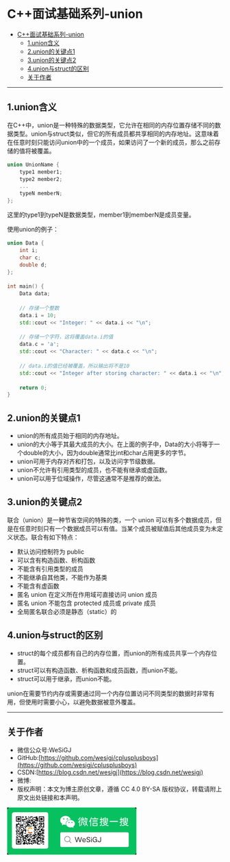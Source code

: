 # C++面试基础系列-union

- [C++面试基础系列-union](#c面试基础系列-union)
  - [1.union含义](#1union含义)
  - [2.union的关键点1](#2union的关键点1)
  - [3.union的关键点2](#3union的关键点2)
  - [4.union与struct的区别](#4union与struct的区别)
  - [关于作者](#关于作者)

---

## 1.union含义

在C++中，union是一种特殊的数据类型，它允许在相同的内存位置存储不同的数据类型。union与struct类似，但它的所有成员都共享相同的内存地址。这意味着在任意时刻只能访问union中的一个成员，如果访问了一个新的成员，那么之前存储的值将被覆盖。

```cpp
union UnionName {
    type1 member1;
    type2 member2;
    ...
    typeN memberN;
};
```

这里的type1到typeN是数据类型，member1到memberN是成员变量。

使用union的例子：

```cpp
union Data {
    int i;
    char c;
    double d;
};

int main() {
    Data data;

    // 存储一个整数
    data.i = 10;
    std::cout << "Integer: " << data.i << "\n";

    // 存储一个字符，这将覆盖data.i的值
    data.c = 'a';
    std::cout << "Character: " << data.c << "\n";

    // data.i的值已经被覆盖，所以输出将不是10
    std::cout << "Integer after storing character: " << data.i << "\n";

    return 0;
}
```

## 2.union的关键点1

- union的所有成员始于相同的内存地址。
- union的大小等于其最大成员的大小。在上面的例子中，Data的大小将等于一个double的大小，因为double通常比int和char占用更多的字节。
- union可用于内存对齐和打包，以及访问字节级数据。
- union不允许有引用类型的成员，也不能有继承或虚函数。
- union可以用于位域操作，尽管这通常不是推荐的做法。

## 3.union的关键点2

联合（union）是一种节省空间的特殊的类，一个 union 可以有多个数据成员，但是在任意时刻只有一个数据成员可以有值。当某个成员被赋值后其他成员变为未定义状态。联合有如下特点：

- 默认访问控制符为 public
- 可以含有构造函数、析构函数
- 不能含有引用类型的成员
- 不能继承自其他类，不能作为基类
- 不能含有虚函数
- 匿名 union 在定义所在作用域可直接访问 union 成员
- 匿名 union 不能包含 protected 成员或 private 成员
- 全局匿名联合必须是静态（static）的

## 4.union与struct的区别

- struct的每个成员都有自己的内存位置，而union的所有成员共享一个内存位置。
- struct可以有构造函数、析构函数和成员函数，而union不能。
- struct可以用于继承，而union不能。

union在需要节约内存或需要通过同一个内存位置访问不同类型的数据时非常有用，但使用时需要小心，以避免数据被意外覆盖。

---

## 关于作者

- 微信公众号:WeSiGJ
- GitHub:[https://github.com/wesigj/cplusplusboys](https://github.com/wesigj/cplusplusboys)
- CSDN:[https://blog.csdn.net/wesigj](https://blog.csdn.net/wesigj)
- 微博:
- 版权声明：本文为博主原创文章，遵循 CC 4.0 BY-SA 版权协议，转载请附上原文出处链接和本声明。

<img src=/img/wechat.jpg width=60% />
